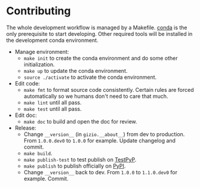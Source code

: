 # Contributing

The whole development workflow is managed by a Makefile. [conda](https://docs.conda.io) is the only prerequisite to start developing. Other required tools will be installed in the development conda environment.

* Manage environment:
    * `make init` to create the conda environment and do some other initialization.
    * `make up` to update the conda environment.
    * `source ./activate` to activate the conda environment.
* Edit code:
    * `make fmt` to format source code consistently. Certain rules are forced automatically so we humans don't need to care that much.
    * `make lint` until all pass.
    * `make test` until all pass.
* Edit doc:
    * `make doc` to build and open the doc for review.
* Release:
    * Change `__version__` (in `gizio.__about__`) from dev to production. From `1.0.0.dev0` to `1.0.0` for example. Update changelog and commit.
    * `make build`.
    * `make publish-test` to test publish on [TestPyP](https://test.pypi.org).
    * `make publish` to publish officially on [PyPI](https://pypi.org).
    * Change `__version__` back to dev. From `1.0.0` to `1.1.0.dev0` for example. Commit.

